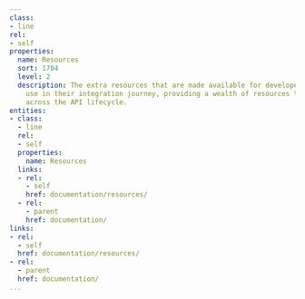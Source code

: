 ```yaml
---
class:
- line
rel:
- self
properties:
  name: Resources
  sort: 1704
  level: 2
  description: The extra resources that are made available for developers to put to
    use in their integration journey, providing a wealth of resources to be applied
    across the API lifecycle.
entities:
- class:
  - line
  rel:
  - self
  properties:
    name: Resources
  links:
  - rel:
    - self
    href: documentation/resources/
  - rel:
    - parent
    href: documentation/
links:
- rel:
  - self
  href: documentation/resources/
- rel:
  - parent
  href: documentation/
...
```

